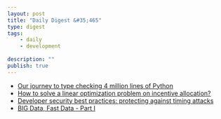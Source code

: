 ```yaml
---
layout: post
title: "Daily Digest &#35;465"
type: digest
tags: 
    - daily
    - development
    
description: ""
publish: true
---
```


- [Our journey to type checking 4 million lines of Python](https://blogs.dropbox.com/tech/2019/09/our-journey-to-type-checking-4-million-lines-of-python/)
- [How to solve a linear optimization problem on incentive allocation?](https://eng.lyft.com/how-to-solve-a-linear-optimization-problem-on-incentive-allocation-5a8fb5d04db1)
- [Developer security best practices: protecting against timing attacks](https://blog.sqreen.com/developer-security-best-practices-protecting-against-timing-attacks/)
- [BIG Data, Fast Data - Part I](https://www.thoughtworks.com/insights/blog/big-data-fast-data)
